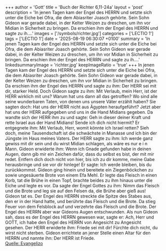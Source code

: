 +++
author = 'Gott'
title = 'Buch der Richter 6,11-24a'
layout = 'post'
description = 'In jenen Tagen kam der Engel des HERRN und setzte sich unter die Eiche bei Ofra, die dem Abiasriter Joasch gehörte. Sein Sohn Gideon war gerade dabei, in der Kelter Weizen zu dreschen, um ihn vor Midian in Sicherheit zu bringen. Da erschien ihm der Engel des HERRN und sagte zu ih....'
images = ['/symbols/richter.jpg']
categories = ['LECTIO 1']
tags = ['LECTIO 1']
date = '2025-08-19 06:30:07 +0100'
summary = 'In jenen Tagen kam der Engel des HERRN und setzte sich unter die Eiche bei Ofra, die dem Abiasriter Joasch gehörte. Sein Sohn Gideon war gerade dabei, in der Kelter Weizen zu dreschen, um ihn vor Midian in Sicherheit zu bringen. Da erschien ihm der Engel des HERRN und sagte zu ih....'
linkedsummaryImage = 'richter.jpg'
keepImageRatio = 'true'
+++
In jenen Tagen kam der Engel des HERRN und setzte sich unter die Eiche bei Ofra, die dem Abiasriter Joasch gehörte. Sein Sohn Gideon war gerade dabei, in der Kelter Weizen zu dreschen, um ihn vor Midian in Sicherheit zu bringen.
Da erschien ihm der Engel des HERRN und sagte zu ihm: Der HERR sei mit dir, starker Held.<!--more-->
Doch Gideon sagte zu ihm: Mit Verlaub, mein Herr, ist der HERR wirklich mit uns? Warum hat uns dann all das getroffen? Wo sind alle seine wunderbaren Taten, von denen uns unsere Väter erzählt haben? Sie sagten doch: Hat uns der HERR nicht aus Ägypten heraufgeführt? Jetzt aber hat uns der HERR aufgegeben und uns in die Hand Midians gegeben.
Da wandte sich der HERR ihm zu und sagte: Geh in dieser deiner Kraft und rette Israel aus der Hand Midians! Sende ich dich nicht hiermit?
Er entgegnete ihm: Mit Verlaub, Herr, womit könnte ich Israel retten? Sieh doch, meine Tausendschaft ist die schwächste in Manasse und ich bin der Jüngste im Haus meines Vaters.
Der HERR sagte zu ihm: Ich werde ganz gewiss mit dir sein und du wirst Midian schlagen, als wäre es nur e i n Mann.
Gideon erwiderte ihm: Wenn ich Gnade gefunden habe in deinen Augen, dann gib mir ein Zeichen dafür, dass du selbst es bist, der mit mir redet.
Entfern dich doch nicht von hier, bis ich zu dir komme, meine Gabe herausbringe und sie vor dir hinlege! Er sagte: Ich werde bleiben, bis du zurückkommst.
Gideon ging hinein und bereitete ein Ziegenböckchen zu sowie ungesäuerte Brote von einem Efa Mehl. Er legte das Fleisch in einen Korb, tat die Brühe in einen Topf, brachte beides zu ihm hinaus unter die Eiche und legte es vor.
Da sagte der Engel Gottes zu ihm: Nimm das Fleisch und die Brote und leg sie auf den Felsen da, die Brühe aber gieß aus! Gideon tat es.
Der Engel des HERRN streckte die Spitze des Stabes aus, den er in der Hand hatte, und berührte das Fleisch und die Brote. Da stieg Feuer von dem Felsblock auf und verzehrte das Fleisch und die Brote. Der Engel des HERRN aber war Gideons Augen entschwunden.
Als nun Gideon sah, dass es der Engel des HERRN gewesen war, sagte er: Ach, Herr und GOTT, ich habe den Engel des HERRN von Angesicht zu Angesicht gesehen.
Der HERR erwiderte ihm: Friede sei mit dir! Fürchte dich nicht, du wirst nicht sterben.
Gideon errichtete an jener Stelle einen Altar für den HERRN und nannte ihn: Der HERR ist Friede.<br> [Quelle: Evangelizo](https://evangeliumtagfuertag.org/DE/gospel)